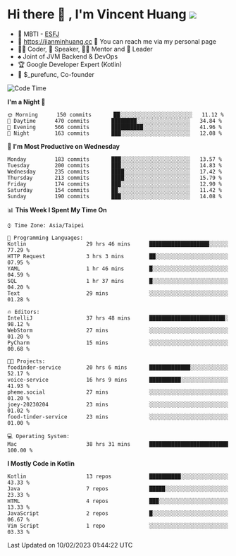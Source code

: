 # Hi there 👋 , I'm Vincent Huang ![](https://komarev.com/ghpvc/?username=Jian-Min-Huang)
- 👀 MBTI - [ESFJ](https://www.16personalities.com/esfj-personality)
- 💎 https://jianminhuang.cc 🙋 You can reach me via my personal page
- 👨‍💻 Coder, 🎤 Speaker, 👨‍🏫 Mentor and 🚀 Leader
- ♠️ Joint of JVM Backend & DevOps
- 🏆 Google Developer Expert (Kotlin)
- 💼 $_purefunc, Co-founder

<!--START_SECTION:waka-->
![Code Time](http://img.shields.io/badge/Code%20Time-1%2C557%20hrs%2010%20mins-blue)

**I'm a Night 🦉** 

```text
🌞 Morning      150 commits       ██░░░░░░░░░░░░░░░░░░░░░░░   11.12 % 
🌆 Daytime      470 commits       ████████░░░░░░░░░░░░░░░░░   34.84 % 
🌃 Evening      566 commits       ██████████░░░░░░░░░░░░░░░   41.96 % 
🌙 Night        163 commits       ███░░░░░░░░░░░░░░░░░░░░░░   12.08 % 

```
📅 **I'm Most Productive on Wednesday** 

```text
Monday         183 commits       ███░░░░░░░░░░░░░░░░░░░░░░   13.57 % 
Tuesday        200 commits       ███░░░░░░░░░░░░░░░░░░░░░░   14.83 % 
Wednesday      235 commits       ████░░░░░░░░░░░░░░░░░░░░░   17.42 % 
Thursday       213 commits       ████░░░░░░░░░░░░░░░░░░░░░   15.79 % 
Friday         174 commits       ███░░░░░░░░░░░░░░░░░░░░░░   12.90 % 
Saturday       154 commits       ██░░░░░░░░░░░░░░░░░░░░░░░   11.42 % 
Sunday         190 commits       ███░░░░░░░░░░░░░░░░░░░░░░   14.08 % 

```


📊 **This Week I Spent My Time On** 

```text
⌚︎ Time Zone: Asia/Taipei

💬 Programming Languages: 
Kotlin                   29 hrs 46 mins      ███████████████████░░░░░░   77.29 % 
HTTP Request             3 hrs 3 mins        ██░░░░░░░░░░░░░░░░░░░░░░░   07.95 % 
YAML                     1 hr 46 mins        █░░░░░░░░░░░░░░░░░░░░░░░░   04.59 % 
SQL                      1 hr 37 mins        █░░░░░░░░░░░░░░░░░░░░░░░░   04.20 % 
Text                     29 mins             ░░░░░░░░░░░░░░░░░░░░░░░░░   01.28 % 

🔥 Editors: 
IntelliJ                 37 hrs 48 mins      ████████████████████████░   98.12 % 
WebStorm                 27 mins             ░░░░░░░░░░░░░░░░░░░░░░░░░   01.20 % 
PyCharm                  15 mins             ░░░░░░░░░░░░░░░░░░░░░░░░░   00.68 % 

🐱‍💻 Projects: 
foodinder-service        20 hrs 6 mins       █████████████░░░░░░░░░░░░   52.17 % 
voice-service            16 hrs 9 mins       ██████████░░░░░░░░░░░░░░░   41.93 % 
pheme.social             27 mins             ░░░░░░░░░░░░░░░░░░░░░░░░░   01.20 % 
joey-20230204            23 mins             ░░░░░░░░░░░░░░░░░░░░░░░░░   01.02 % 
food-tinder-service      23 mins             ░░░░░░░░░░░░░░░░░░░░░░░░░   01.00 % 

💻 Operating System: 
Mac                      38 hrs 31 mins      █████████████████████████   100.00 % 

```

**I Mostly Code in Kotlin** 

```text
Kotlin                   13 repos            ██████████░░░░░░░░░░░░░░░   43.33 % 
Java                     7 repos             █████░░░░░░░░░░░░░░░░░░░░   23.33 % 
HTML                     4 repos             ███░░░░░░░░░░░░░░░░░░░░░░   13.33 % 
JavaScript               2 repos             █░░░░░░░░░░░░░░░░░░░░░░░░   06.67 % 
Vim Script               1 repo              ░░░░░░░░░░░░░░░░░░░░░░░░░   03.33 % 

```



 Last Updated on 10/02/2023 01:44:22 UTC
<!--END_SECTION:waka-->
